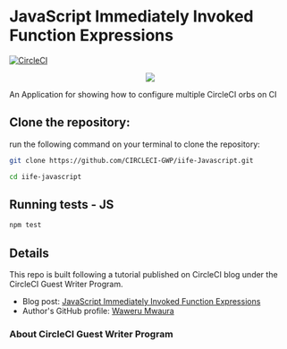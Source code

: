 
# JavaScript Immediately Invoked Function Expressions


[![CircleCI](https://circleci.com/gh/CIRCLECI-GWP/iife-javascript.svg?style=svg)](https://circleci.com/gh/CIRCLECI-GWP/iife-javascript)

<p align="center"><img src="https://avatars3.githubusercontent.com/u/59034516"></p>

An Application for showing how to configure multiple CircleCI orbs on CI


## Clone the repository:

run the following command on your terminal to clone the repository:

```bash
git clone https://github.com/CIRCLECI-GWP/iife-Javascript.git

cd iife-javascript
```

## Running tests - JS

```bash
npm test
```


## Details

This repo is built following a tutorial published on CircleCI blog under the CircleCI Guest Writer Program.

-   Blog post: [ JavaScript Immediately Invoked Function Expressions][blog]
-   Author's GitHub profile: [Waweru Mwaura][author]

### About CircleCI Guest Writer Program


[blog]: https://circleci.com/blog/javascript-immediately-invoked-function-expressions/
[author]: https://github.com/mwaz
